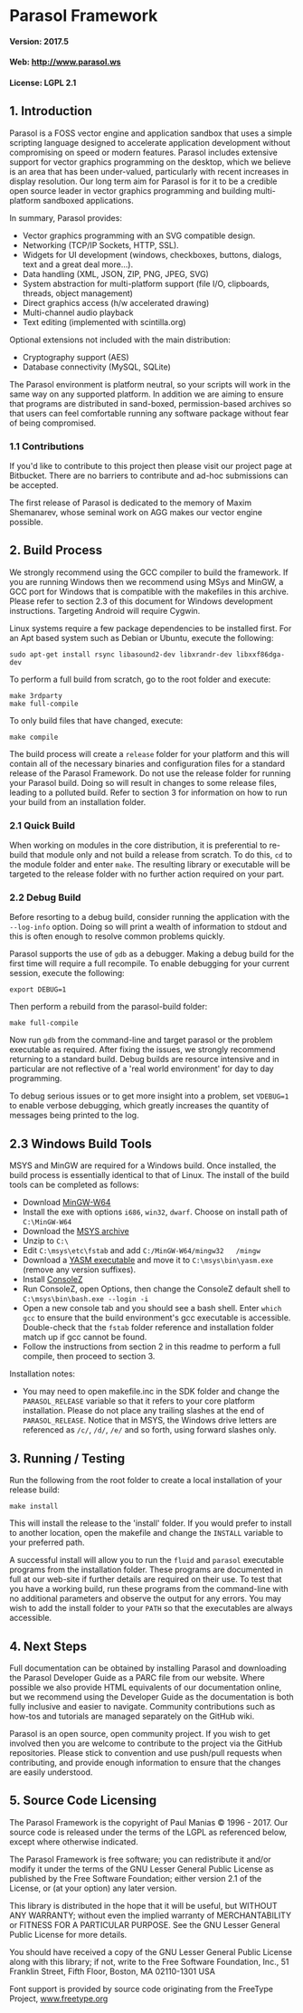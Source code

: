 
# Parasol Framework

#### Version: 2017.5

#### Web: http://www.parasol.ws

#### License: LGPL 2.1

## 1. Introduction

Parasol is a FOSS vector engine and application sandbox that uses a simple scripting language designed to accelerate application development without compromising on speed or modern features.  Parasol includes extensive support for vector graphics programming on the desktop, which we believe is an area that has been under-valued, particularly with recent increases in display resolution.  Our long term aim for Parasol is for it to be a credible open source leader in vector graphics programming and building multi-platform sandboxed applications.

In summary, Parasol provides:

* Vector graphics programming with an SVG compatible design.
* Networking (TCP/IP Sockets, HTTP, SSL).
* Widgets for UI development (windows, checkboxes, buttons, dialogs, text and a great deal more...).
* Data handling (XML, JSON, ZIP, PNG, JPEG, SVG)
* System abstraction for multi-platform support (file I/O, clipboards, threads, object management)
* Direct graphics access (h/w accelerated drawing)
* Multi-channel audio playback
* Text editing (implemented with scintilla.org)

Optional extensions not included with the main distribution:

* Cryptography support (AES)
* Database connectivity (MySQL, SQLite)

The Parasol environment is platform neutral, so your scripts will work in the same way on any supported platform.  In addition we are aiming to ensure that programs are distributed in sand-boxed, permission-based archives so that users can feel comfortable running any software package without fear of being compromised.

### 1.1 Contributions

If you'd like to contribute to this project then please visit our project page at Bitbucket.  There are no barriers to contribute and ad-hoc submissions can be accepted.

The first release of Parasol is dedicated to the memory of Maxim Shemanarev, whose seminal work on AGG makes our vector engine possible.

## 2. Build Process

We strongly recommend using the GCC compiler to build the framework.  If you are running Windows then we recommend using MSys and MinGW, a GCC port for Windows that is compatible with the makefiles in this archive.  Please refer to section 2.3 of this document for Windows development instructions.  Targeting Android will require Cygwin.

Linux systems require a few package dependencies to be installed first.  For an Apt based system such as Debian or Ubuntu, execute the following:

```
sudo apt-get install rsync libasound2-dev libxrandr-dev libxxf86dga-dev
```

To perform a full build from scratch, go to the root folder and execute:

```
make 3rdparty
make full-compile
```

To only build files that have changed, execute:

```
make compile
```

The build process will create a `release` folder for your platform and this will contain all of the necessary binaries and configuration files for a standard release of the Parasol Framework.  Do not use the release folder for running your Parasol build.  Doing so will result in changes to some release files, leading to a polluted build.  Refer to section 3 for information on how to run your build from an installation folder.

### 2.1 Quick Build

When working on modules in the core distribution, it is preferential to re-build that module only and not build a release from scratch.  To do this, `cd` to the module folder and enter `make`.  The resulting library or executable will be targeted to the release folder with no further action required on your part.

### 2.2 Debug Build

Before resorting to a debug build, consider running the application with the `--log-info` option.  Doing so will print a wealth of information to stdout and this is often enough to resolve common problems quickly.

Parasol supports the use of `gdb` as a debugger.  Making a debug build for the first time will require a full recompile.  To enable debugging for your current session, execute the following:

```
export DEBUG=1
```

Then perform a rebuild from the parasol-build folder:

```
make full-compile
```

Now run `gdb` from the command-line and target parasol or the problem executable as required.  After fixing the issues, we strongly recommend returning to a standard build.  Debug builds are resource intensive and in particular are not reflective of a 'real world environment' for day to day programming.

To debug serious issues or to get more insight into a problem, set `VDEBUG=1` to enable verbose debugging, which greatly increases the quantity of messages being printed to the log.

## 2.3 Windows Build Tools

MSYS and MinGW are required for a Windows build.  Once installed, the build process is essentially identical to that of Linux.  The install of the build tools can be completed as follows:

* Download [MinGW-W64](http://sourceforge.net/projects/mingw-w64/)
* Install the exe with options `i686`, `win32`, `dwarf`.  Choose on install path of `C:\MinGW-W64`
* Download the [MSYS archive](http://sourceforge.net/projects/mingwbuilds/files/external-binary-packages)
* Unzip to `C:\`
* Edit `C:\msys\etc\fstab` and add `C:/MinGW-W64/mingw32   /mingw`
* Download a [YASM executable](http://yasm.tortall.net/Download.html) and move it to `C:\msys\bin\yasm.exe` (remove any version suffixes).
* Install [ConsoleZ](https://github.com/cbucher/console/releases)
* Run ConsoleZ, open Options, then change the ConsoleZ default shell to `C:\msys\bin\bash.exe --login -i`
* Open a new console tab and you should see a bash shell.  Enter `which gcc` to ensure that the build environment's gcc executable is accessible.  Double-check that the `fstab` folder reference and installation folder match up if gcc cannot be found.
* Follow the instructions from section 2 in this readme to perform a full compile, then proceed to section 3.

Installation notes:

* You may need to open makefile.inc in the SDK folder and change the `PARASOL_RELEASE` variable so that it refers to your core platform installation.  Please do not place any trailing slashes at the end of `PARASOL_RELEASE`.  Notice that in MSYS, the Windows drive letters are referenced as `/c/`, `/d/`, `/e/` and so forth, using forward slashes only.

## 3. Running / Testing

Run the following from the root folder to create a local installation of your release build:

```
make install
```

This will install the release to the 'install' folder.  If you would prefer to install to another location, open the makefile and change the `INSTALL` variable to your preferred path.

A successful install will allow you to run the `fluid` and `parasol` executable programs from the installation folder.  These programs are documented in full at our web-site if further details are required on their use.  To test that you have a working build, run these programs from the command-line with no additional parameters and observe the output for any errors.  You may wish to add the install folder to your `PATH` so that the executables are always accessible.

## 4. Next Steps

Full documentation can be obtained by installing Parasol and downloading the Parasol Developer Guide as a PARC file from our website.  Where possible we also provide HTML equivalents of our documentation online, but we recommend using the Developer Guide as the documentation is both fully inclusive and easier to navigate.  Community contributions such as how-tos and tutorials are managed separately on the GitHub wiki.

Parasol is an open source, open community project.  If you wish to get involved then you are welcome to contribute to the project via the GitHub repositories.  Please stick to convention and use push/pull requests when contributing, and provide enough information to ensure that the changes are easily understood.

## 5. Source Code Licensing

The Parasol Framework is the copyright of Paul Manias © 1996 - 2017.  Our source code is released under the terms of the LGPL as referenced below, except where otherwise indicated.

The Parasol Framework is free software; you can redistribute it and/or modify it under the terms of the GNU Lesser General Public License as published by the Free Software Foundation; either version 2.1 of the License, or (at your option) any later version.

This library is distributed in the hope that it will be useful, but WITHOUT ANY WARRANTY; without even the implied warranty of MERCHANTABILITY or FITNESS FOR A PARTICULAR PURPOSE.  See the GNU Lesser General Public License for more details.

You should have received a copy of the GNU Lesser General Public License along with this library; if not, write to the Free Software Foundation, Inc., 51 Franklin Street, Fifth Floor, Boston, MA  02110-1301  USA

Font support is provided by source code originating from the FreeType Project, www.freetype.org
